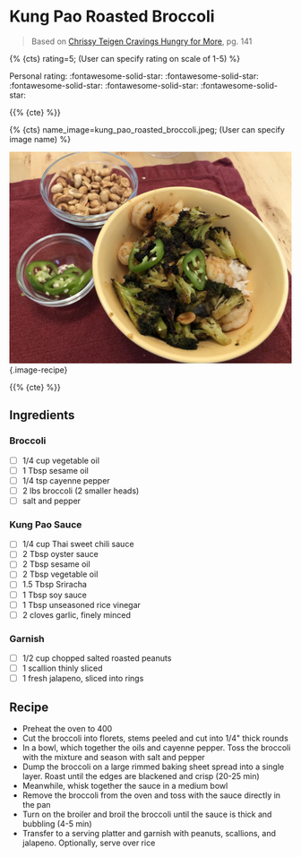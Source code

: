 # Kung Pao Roasted Broccoli

> Based on [Chrissy Teigen Cravings Hungry for More], pg. 141

{% {cts} rating=5; (User can specify rating on scale of 1-5) %}

Personal rating: :fontawesome-solid-star: :fontawesome-solid-star: :fontawesome-solid-star: :fontawesome-solid-star: :fontawesome-solid-star:

{{% {cte} %}}

{% {cts} name_image=kung_pao_roasted_broccoli.jpeg; (User can specify image name) %}

![kung_pao_roasted_broccoli.jpeg](./kung_pao_roasted_broccoli.jpeg){.image-recipe}

{{% {cte} %}}

## Ingredients

### Broccoli

- [ ] 1/4 cup vegetable oil
- [ ] 1 Tbsp sesame oil
- [ ] 1/4 tsp cayenne pepper
- [ ] 2 lbs broccoli (2 smaller heads)
- [ ] salt and pepper

### Kung Pao Sauce

- [ ] 1/4 cup Thai sweet chili sauce
- [ ] 2 Tbsp oyster sauce
- [ ] 2 Tbsp sesame oil
- [ ] 2 Tbsp vegetable oil
- [ ] 1.5 Tbsp Sriracha
- [ ] 1 Tbsp soy sauce
- [ ] 1 Tbsp unseasoned rice vinegar
- [ ] 2 cloves garlic, finely minced

### Garnish

- [ ] 1/2 cup chopped salted roasted peanuts
- [ ] 1 scallion thinly sliced
- [ ] 1 fresh jalapeno, sliced into rings

## Recipe

- Preheat the oven to 400
- Cut the broccoli into florets, stems peeled and cut into 1/4" thick rounds
- In a bowl, which together the oils and cayenne pepper. Toss the broccoli with the mixture and season with salt and pepper
- Dump the broccoli on a large rimmed baking sheet spread into a single layer. Roast until the edges are blackened and crisp (20-25 min)
- Meanwhile, whisk together the sauce in a medium bowl
- Remove the broccoli from the oven and toss with the sauce directly in the pan
- Turn on the broiler and broil the broccoli until the sauce is thick and bubbling (4-5 min)
- Transfer to a serving platter and garnish with peanuts, scallions, and jalapeno. Optionally, serve over rice

[chrissy teigen cravings hungry for more]: https://www.penguinrandomhouse.com/books/553580/cravings-hungry-for-more-by-chrissy-teigen-with-adeena-sussman/
